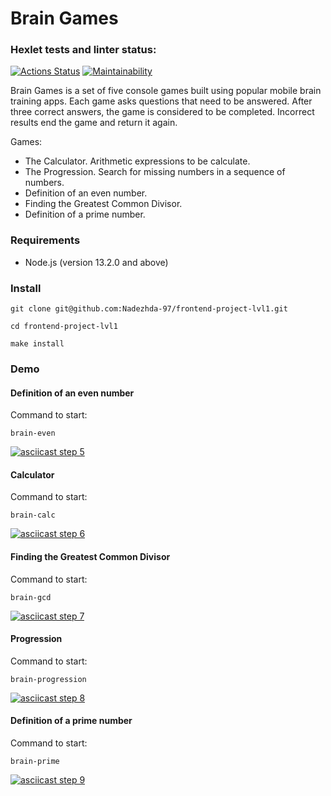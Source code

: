 # Brain Games

### Hexlet tests and linter status:
[![Actions Status](https://github.com/Nadezhda-97/frontend-project-lvl1/workflows/hexlet-check/badge.svg)](https://github.com/Nadezhda-97/frontend-project-lvl1/actions)
[![Maintainability](https://api.codeclimate.com/v1/badges/3fe04aa56a1f937cacd6/maintainability)](https://codeclimate.com/github/Nadezhda-97/frontend-project-lvl1/maintainability)

Brain Games is a set of five console games built using popular mobile brain training apps. Each game asks questions that need to be answered. After three correct answers, the game is considered to be completed. Incorrect results end the game and return it again.

Games:
* The Calculator. Arithmetic expressions to be calculate.
* The Progression. Search for missing numbers in a sequence of numbers.
* Definition of an even number.
* Finding the Greatest Common Divisor.
* Definition of a prime number.

### Requirements
* Node.js (version 13.2.0 and above)

### Install
```
git clone git@github.com:Nadezhda-97/frontend-project-lvl1.git
```
```
cd frontend-project-lvl1
```
```
make install
```
### Demo


#### Definition of an even number

Command to start: 
```
brain-even
```

[![asciicast step 5](https://asciinema.org/a/NPgnwwhEfziidVOwtLBXjpKMw.svg)](https://asciinema.org/a/NPgnwwhEfziidVOwtLBXjpKMw)


#### Calculator

Command to start:
```
brain-calc
```

[![asciicast step 6](https://asciinema.org/a/BYgK3nlce4ootmAxZRw1KrwSC.svg)](https://asciinema.org/a/BYgK3nlce4ootmAxZRw1KrwSC)


#### Finding the Greatest Common Divisor

Command to start:
```
brain-gcd
```

[![asciicast step 7](https://asciinema.org/a/GkT2bqgpCobJEHPf5fUHgMEgj.svg)](https://asciinema.org/a/GkT2bqgpCobJEHPf5fUHgMEgj)


#### Progression

Command to start:
```
brain-progression
```

[![asciicast step 8](https://asciinema.org/a/xal2MbBXF9jZoHofVMDw8p5dn.svg)](https://asciinema.org/a/xal2MbBXF9jZoHofVMDw8p5dn)


#### Definition of a prime number

Command to start:
```
brain-prime
```

[![asciicast step 9](https://asciinema.org/a/CftXB476y7wsW2Qi6ZYrsodQg.svg)](https://asciinema.org/a/CftXB476y7wsW2Qi6ZYrsodQg)
